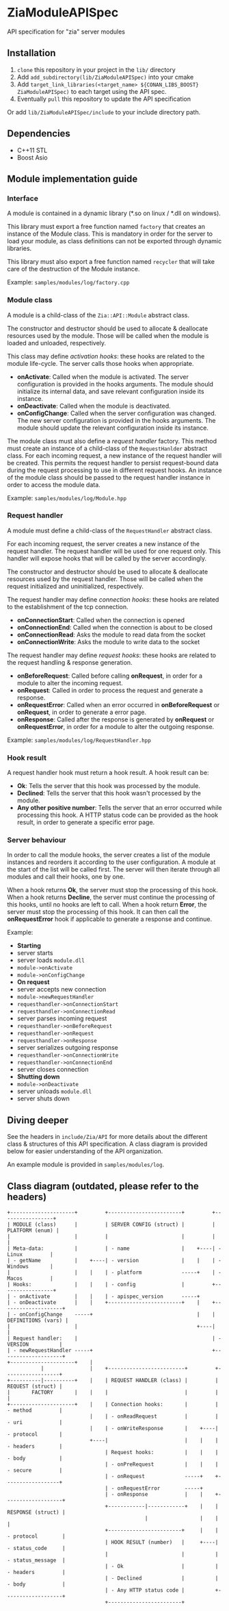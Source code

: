 # ZiaModuleAPISpec

API specification for "zia" server modules

## Installation

1. `clone` this repository in your project in the `lib/` directory
2. Add `add_subdirectory(lib/ZiaModuleAPISpec)` into your cmake
3. Add `target_link_libraries(<target_name> ${CONAN_LIBS_BOOST} ZiaModuleAPISpec)` to each target using the API spec.
4. Eventually `pull` this repository to update the API specification

Or add `lib/ZiaModuleAPISpec/include` to your include directory path.

## Dependencies

- C++11 STL
- Boost Asio

## Module implementation guide

### Interface

A module is contained in a dynamic library (*.so on linux / *.dll on windows).

This library must export a free function named `factory` that creates an instance of the Module class. This is mandatory in order for the server to load your module, as class definitions can not be exported through dynamic libraries.

This library must also export a free function named `recycler` that will take care of the destruction of the Module instance.

Example: `samples/modules/log/factory.cpp`

### Module class

A module is a child-class of the `Zia::API::Module` abstract class. 

The constructor and destructor should be used to allocate & deallocate resources used by the module. Those will be called when the module is loaded and unloaded, respectively.

This class may define *activation hooks*: these hooks are related to the module life-cycle. The server calls those hooks when appropriate.
- **onActivate**: Called when the module is activated. The server configuration is provided in the hooks arguments. The module should initialize its internal data, and save relevant configuration inside its instance.
- **onDeactivate**: Called when the module is deactivated.
- **onConfigChange**: Called when the server configuration was changed. The new server configuration is provided in the hooks arguments. The module should update the relevant configuration inside its instance.

The module class must also define a *request handler* factory. This method must create an instance of a child-class of the `RequestHanlder` abstract class. For each incoming request, a new instance of the request handler will be created. This permits the request handler to persist request-bound data during the request processing to use in different request hooks. An instance of the module class should be passed to the request handler instance in order to access the module data.

Example: `samples/modules/log/Module.hpp`

### Request handler

A module must define a child-class of the `RequestHandler` abstract class.

For each incoming request, the server creates a new instance of the request handler. The request handler will be used for one request only. This handler will expose hooks that will be called by the server accordingly.

The constructor and destructor should be used to allocate & deallocate resources used by the request handler. Those will be called when the request initialized and uninitialized, respectively.

The request handler may define *connection hooks*: these hooks are related to the establishment of the tcp connection.
- **onConnectionStart**: Called when the connection is opened
- **onConnectionEnd**: Called when the connection is about to be closed
- **onConnectionRead**: Asks the module to read data from the socket
- **onConnectionWrite**: Asks the module to write data to the socket

The request handler may define *request hooks*: these hooks are related to the request handling & response generation.
- **onBeforeRequest**: Called before calling **onRequest**, in order for a module to alter the incoming request.
- **onRequest**: Called in order to process the request and generate a response.
- **onRequestError**: Called when an error occurred in **onBeforeRequest** or **onRequest**, in order to generate a error page.
- **onResponse**: Called after the response is generated by **onRequest** or **onRequestError**, in order for a module to alter the outgoing response.

Example: `samples/modules/log/RequestHandler.hpp`

### Hook result

A request handler hook must return a hook result. A hook result can be:
- **Ok**: Tells the server that this hook was processed by the module.
- **Declined**: Tells the server that this hook wasn't processed by the module.
- **Any other positive number**: Tells the server that an error occurred while processing this hook. A HTTP status code can be provided as the hook result, in order to generate a specific error page.

### Server behaviour

In order to call the module hooks, the server creates a list of the module instances and reorders it according to the user configuration. A module at the start of the list will be called first. The server will then iterate through all modules and call their hooks, one by one.

When a hook returns **Ok**, the server must stop the processing of this hook.
When a hook returns **Decline**, the server must continue the processing of this hooks, until no hooks are left to call.
When a hook return **Error**, the server must stop the processing of this hook. It can then call the **onRequestError** hook if applicable to generate a response and continue.

Example:
- **Starting**
- server starts
- server loads `module.dll`
- `module->onActivate`
- `module->onConfigChange`
- **On request**
- server accepts new connection
- `module->newRequestHandler`
- `requesthandler->onConnectionStart`
- `requesthandler->onConnectionRead`
- server parses incoming request
- `requesthandler->onBeforeRequest`
- `requesthandler->onRequest`
- `requesthandler->onResponse`
- server serializes outgoing response
- `requesthandler->onConnectionWrite`
- `requesthandler->onConnectionEnd`
- server closes connection
- **Shutting down**
- `module->onDeactivate`
- server unloads `module.dll`
- server shuts down

## Diving deeper

See the headers in `include/Zia/API` for more details about the different class & structures of this API specification. A class diagram is provided below for easier understanding of the API organization.

An example module is provided in `samples/modules/log`.

## Class diagram (outdated, please refer to the headers)

```
+---------------------+         +------------------------+         +-----------------+   
| MODULE (class)      |         | SERVER CONFIG (struct) |         | PLATFORM (enum) |   
|                     |         |                        |         |                 |   
| Meta-data:          |         | - name                 |    +----| - Linux         |   
| - getName           |    +----| - version              |    |    | - Windows       |   
|                     |    |    | - platform             -----+    | - Macos         |   
| Hooks:              |    |    | - config               |         +-----------------+   
| - onActivate        |    |    | - apispec_version      -----+                          
| - onDeactivate      |    |    +------------------------+    |    +--------------------+
| - onConfigChange    -----+                                  |    | DEFINITIONS (vars) |
|                     |                                       +----|                    |
| Request handler:    |                                            | - VERSION          |
| - newRequestHandler -----+                                       +--------------------+
+---------------------+    |                                                             
           |               |    +-------------------------+         +------------------+ 
+----------|----------+    |    | REQUEST HANDLER (class) |         | REQUEST (struct) | 
|       FACTORY       |    |    |                         |         |                  | 
+---------------------+    |    | Connection hooks:       |         | - method         | 
                           |    | - onReadRequest         |         | - uri            | 
                           |    | - onWriteResponse       |    +----| - protocol       | 
                           +----|                         |    |    | - headers        | 
                                | Request hooks:          |    |    | - body           | 
                                | - onPreRequest          |    |    | - secure         | 
                                | - onRequest             -----+    +------------------+ 
                                | - onRequestError        -----+                         
                                | - onResponse            |    |    +-------------------+
                                +------------|------------+    |    | RESPONSE (struct) |
                                             |                 |    |                   |
                                +------------------------+     |    | - protocol        |
                                | HOOK RESULT (number)   |     +----| - status_code     |
                                |                        |          | - status_message  |
                                | - Ok                   |          | - headers         |
                                | - Declined             |          | - body            |
                                | - Any HTTP status code |          +-------------------+
                                +------------------------+                               
```
